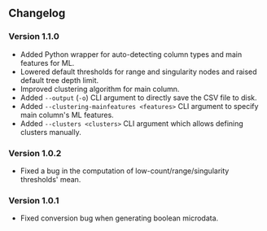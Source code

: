 ## Changelog

### Version 1.1.0

- Added Python wrapper for auto-detecting column types and main features for ML.
- Lowered default thresholds for range and singularity nodes and raised default tree depth limit.
- Improved clustering algorithm for main column.
- Added `--output` (`-o`) CLI argument to directly save the CSV file to disk.
- Added `--clustering-mainfeatures <features>` CLI argument to specify main column's ML features.
- Added `--clusters <clusters>` CLI argument which allows defining clusters manually.

### Version 1.0.2

- Fixed a bug in the computation of low-count/range/singularity thresholds' mean.

### Version 1.0.1

- Fixed conversion bug when generating boolean microdata.

